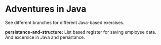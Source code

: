 # Adventures in Java
See different branches for different Java-based exercises.

**persistance-and-structure:** List based register for saving employee data. And excersice in Java and persistance.
